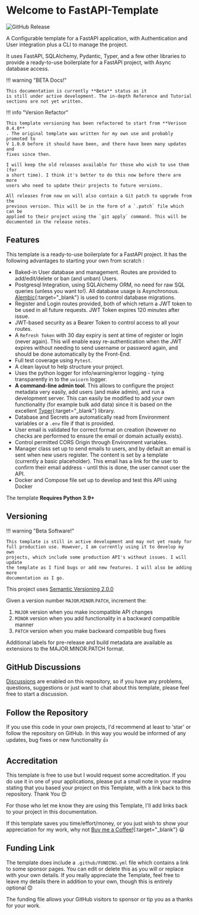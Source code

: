 # Welcome to FastAPI-Template

![GitHub Release](https://img.shields.io/github/v/release/seapagan/fastapi-template)

A Configurable template for a FastAPI application, with Authentication and User
integration plus a CLI to manage the project.

It uses FastAPI, SQLAlchemy, Pydantic, Typer, and a few other libraries to
provide a ready-to-use boilerplate for a FastAPI project, with Async database
access.

!!! warning "BETA Docs!"

    This documentation is currently **Beta** status as it
    is still under active development. The in-depth Reference and Tutorial
    sections are not yet written.

!!! info "Version Refactor"

    This template versioning has been refactored to start from **Verison 0.4.0**
    . The original template was written for my own use and probably promoted to
    V 1.0.0 before it should have been, and there have been many updates and
    fixes since then.

    I will keep the old releases available for those who wish to use them (for
    a short time). I think it's better to do this now before there are more
    users who need to update their projects to future versions.

    All releases from now on will also contain a Git patch to upgrade from the
    previous version. This will be in the form of a `.patch` file which can be
    applied to their project using the `git apply` command. This will be
    documented in the release notes.

## Features

This template is a ready-to-use boilerplate for a FastAPI project. It has the
following advantages to starting your own from scratch :

- Baked-in User database and management. Routes are provided to add/edit/delete
  or ban (and unban) Users.
- Postgresql Integration, using SQLAlchemy ORM, no need for raw SQL queries
  (unless you want to!). All database usage is Asynchronous.
  [Alembic](https://github.com/sqlalchemy/alembic){:target="_blank"} is used to
  control database migrations.
- Register and Login routes provided, both of which return a JWT token to be
  used in all future requests. JWT Token expires 120 minutes after issue.
- JWT-based security as a Bearer Token to control access to all your routes.
- A `Refresh Token` with 30 day expiry is sent at time of register or login
  (never again). This will enable easy re-authentication when the JWT expires
  without needing to send username or password again, and should be done
  automatically by the Front-End.
- Full test coverage using `Pytest`.
- A clean layout to help structure your project.
- Uses the python logger for info/warning/error logging - tying transparently in
  to the `uvicorn` logger.
- **A command-line admin tool**. This allows to configure the project metadata
  very easily, add users (and make admin), and run a development server. This
  can easily be modified to add your own functionality (for example bulk add
  data) since it is based on the excellent
  [Typer](https://typer.tiangolo.com/){:target="_blank"} library.
- Database and Secrets are automatically read from Environment variables or a
  `.env` file if that is provided.
- User email is validated for correct format on creation (however no checks are
  performed to ensure the email or domain actually exists).
- Control permitted CORS Origin through Environment variables.
- Manager class set up to send emails to users, and by default an email is sent
  when new users register. The content is set by a template (currently a
  basic placeholder). This email has a link for the user to confirm their email
  address - until this is done, the user cannot user the API.
- Docker and Compose file set up to develop and test this API using Docker

The template **Requires Python 3.9+**

## Versioning

!!! warning "Beta Software!"

    This template is still in active development and may not yet ready for
    full production use. However, I am currently using it to develop my own
    projects, which include some production API's without issues. I will update
    the template as I find bugs or add new features. I will also be adding more
    documentation as I go.

This project uses [Semantic Versioning 2.0.0](https://semver.org/)

Given a version number `MAJOR`.`MINOR`.`PATCH`, increment the:

  1. `MAJOR` version when you make incompatible API changes
  2. `MINOR` version when you add functionality in a backward compatible manner
  3. `PATCH` version when you make backward compatible bug fixes

Additional labels for pre-release and build metadata are available as extensions
to the MAJOR.MINOR.PATCH format.

## GitHub Discussions

[Discussions](https://github.com/seapagan/fastapi-template/discussions) are
enabled on this repository, so if you have any problems, questions, suggestions
or just want to chat about this template, please feel free to start a
discussion.

## Follow the Repository

If you use this code in your own projects, I'd recommend at least to 'star' or
follow the repository on GitHub. In this way you would be informed of any
updates, bug fixes or new functionality :+1:

## Accreditation

This template is free to use but I would request some accreditation. If you do
use it in one of your applications, please put a small note in your readme
stating that you based your project on this Template, with a link back to this
repository. Thank You 😊

For those who let me know they are using this Template, I'll add links back to
your project in this documentation.

If this template saves you time/effort/money, or you just wish to show your
appreciation for my work, why not [Buy me a
Coffee!](https://www.buymeacoffee.com/seapagan){:target="_blank"} 😃

## Funding Link

The template does include a `.github/FUNDING.yml` file which contains a link to
some sponsor pages. You can edit or delete this as you will or replace with your
own details. If you really appreciate the Template, feel free to leave my
details there in addition to your own, though this is entirely optional 😊

The funding file allows your GitHub visitors to sponsor or tip you as a thanks
for your work.
